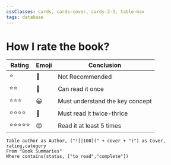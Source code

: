 ```yaml
---
cssClasses: cards, cards-cover, cards-2-3, table-max
tags: database
---
```

# How I rate the book?

| Rating     | Emoji | Conclusion                      |
| ---------- | ----- | ------------------------------- |
| ⭐         | 🤮    | Not Recommended                 |
| ⭐⭐       | 🤕    | Can read it once                |
| ⭐⭐⭐     | 😀    | Must understand the key concept |
| ⭐⭐⭐⭐   | 🤩    | Must read it twice-thrice       |
| ⭐⭐⭐⭐⭐ | 😍    | Read it at least 5 times        |

```dataview
Table author as Author, ("![|100](" + cover + ")") as Cover, rating,category
From "Book Summaries"
Where contains(status, ["to read","complete"])
```
